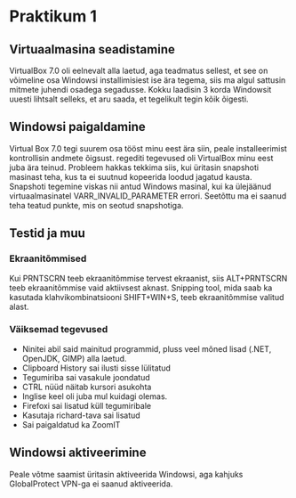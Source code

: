 # Praktikum 1

## Virtuaalmasina seadistamine
VirtualBox 7.0 oli eelnevalt alla laetud, aga teadmatus sellest, et see on võimeline osa Windowsi installimisiest ise ära tegema, siis ma algul sattusin mitmete juhendi osadega segadusse. Kokku laadisin 3 korda Windowsit uuesti lihtsalt selleks, et aru saada, et tegelikult tegin kõik õigesti.

## Windowsi paigaldamine
Virtual Box 7.0 tegi suurem osa tööst minu eest ära siin, peale installeerimist kontrollisin andmete õigsust. regediti tegevused oli VirtualBox minu eest juba ära teinud. Probleem hakkas tekkima siis, kui üritasin snapshoti masinast teha, kus ta ei suutnud kopeerida loodud jagatud kausta. Snapshoti tegemine viskas nii antud Windows masinal, kui ka ülejäänud virtuaalmasinatel VARR\_INVALID\_PARAMETER errori. Seetõttu ma ei saanud teha teatud punkte, mis on seotud snapshotiga.

## Testid ja muu
### Ekraanitõmmised
Kui PRNTSCRN teeb ekraanitõmmise tervest ekraanist, siis ALT+PRNTSCRN teeb ekraanitõmmise vaid aktiivsest aknast. Snipping tool, mida saab ka kasutada klahvikombinatsiooni SHIFT+WIN+S, teeb ekraanitõmmise valitud alast.

### Väiksemad tegevused
* Ninitei abil said mainitud programmid, pluss veel mõned lisad (.NET, OpenJDK, GIMP) alla laetud.
* Clipboard History sai ilusti sisse lülitatud
* Tegumiriba sai vasakule joondatud
* CTRL nüüd näitab kursori asukohta
* Inglise keel oli juba mul kuidagi olemas.
* Firefoxi sai lisatud küll tegumiribale
* Kasutaja richard-tava sai lisatud
* Sai paigaldatud ka ZoomIT

## Windowsi aktiveerimine
Peale võtme saamist üritasin aktiveerida Windowsi, aga kahjuks GlobalProtect VPN-ga ei saanud aktiveerida.
